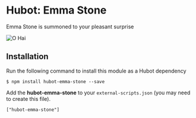# Hubot: Emma Stone

Emma Stone is summoned to your pleasant surprise

![O Hai](http://41.media.tumblr.com/9ca790673467076cb52e1d63dc9e2aef/tumblr_moyks1WueE1s88ss5o1_1280.jpg)

## Installation

Run the following command to install this module as a Hubot dependency

```
$ npm install hubot-emma-stone --save
```

Add the **hubot-emma-stone** to your `external-scripts.json` (you may need to create this file).

```
["hubot-emma-stone"]
```
